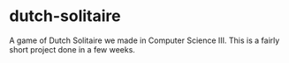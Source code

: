 # dutch-solitaire
A game of Dutch Solitaire we made in Computer Science III. This is a fairly short project done in a few weeks.
